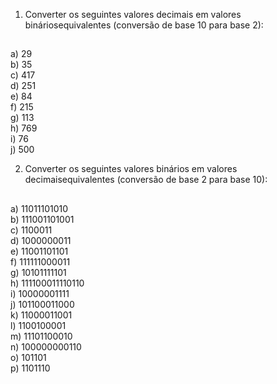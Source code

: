 1) Converter os seguintes valores decimais em valores bináriosequivalentes (conversão de base 10 para base 2):
##
a) 29\
b) 35\
c) 417\
d) 251\
e) 84\
f) 215\
g) 113\
h) 769\
i) 76\
j) 500


2) Converter os seguintes valores binários em valores decimaisequivalentes (conversão de base 2 para base 10):
##
a) 11011101010\
b) 111001101001\
c) 1100011\
d) 1000000011\
e) 11001101101\
f) 111111000011\
g) 10101111101\
h) 111100011110110\
i) 10000001111\
j) 101100011000\
k) 11000011001\
l) 1100100001\
m) 11101100010\
n) 100000000110\
o) 101101\
p) 1101110
